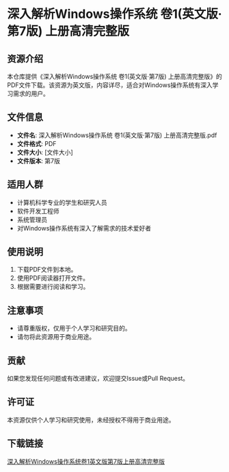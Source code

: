 # 深入解析Windows操作系统 卷1(英文版·第7版) 上册高清完整版

## 资源介绍

本仓库提供《深入解析Windows操作系统 卷1(英文版·第7版) 上册高清完整版》的PDF文件下载。该资源为英文版，内容详尽，适合对Windows操作系统有深入学习需求的用户。

## 文件信息

- **文件名**: 深入解析Windows操作系统 卷1(英文版·第7版) 上册高清完整版.pdf
- **文件格式**: PDF
- **文件大小**: [文件大小]
- **文件版本**: 第7版

## 适用人群

- 计算机科学专业的学生和研究人员
- 软件开发工程师
- 系统管理员
- 对Windows操作系统有深入了解需求的技术爱好者

## 使用说明

1. 下载PDF文件到本地。
2. 使用PDF阅读器打开文件。
3. 根据需要进行阅读和学习。

## 注意事项

- 请尊重版权，仅用于个人学习和研究目的。
- 请勿将此资源用于商业用途。

## 贡献

如果您发现任何问题或有改进建议，欢迎提交Issue或Pull Request。

## 许可证

本资源仅供个人学习和研究使用，未经授权不得用于商业用途。

## 下载链接

[深入解析Windows操作系统卷1英文版第7版上册高清完整版](https://pan.quark.cn/s/c25c101f4f5c)